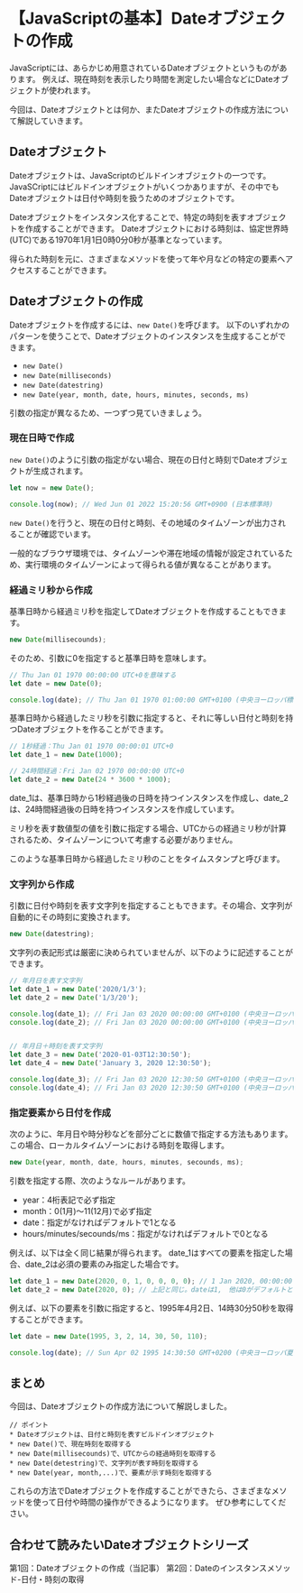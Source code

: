 # 【JavaScriptの基本】Dateオブジェクトの作成

JavaScriptには、あらかじめ用意されているDateオブジェクトというものがあります。
例えば、現在時刻を表示したり時間を測定したい場合などにDateオブジェクトが使われます。

今回は、Dateオブジェクトとは何か、またDateオブジェクトの作成方法について解説していきます。

## Dateオブジェクト
Dateオブジェクトは、JavaScriptのビルドインオブジェクトの一つです。
JavaSCriptにはビルドインオブジェクトがいくつかありますが、その中でもDateオブジェクトは日付や時刻を扱うためのオブジェクトです。

Dateオブジェクトをインスタンス化することで、特定の時刻を表すオブジェクトを作成することができます。
Dateオブジェクトにおける時刻は、協定世界時(UTC)である1970年1月1日0時0分0秒が基準となっています。

得られた時刻を元に、さまざまなメソッドを使って年や月などの特定の要素へアクセスすることができます。

## Dateオブジェクトの作成
Dateオブジェクトを作成するには、```new Date()```を呼びます。
以下のいずれかのパターンを使うことで、Dateオブジェクトのインスタンスを生成することができます。

* ```new Date()```
* ```new Date(milliseconds)```
* ```new Date(datestring)```
* ```new Date(year, month, date, hours, minutes, seconds, ms)```

引数の指定が異なるため、一つずつ見ていきましょう。

### 現在日時で作成
```new Date()```のように引数の指定がない場合、現在の日付と時刻でDateオブジェクトが生成されます。
```javascript
let now = new Date();

console.log(now); // Wed Jun 01 2022 15:20:56 GMT+0900 (日本標準時)
  ```
```new Date()```を行うと、現在の日付と時刻、その地域のタイムゾーンが出力されることが確認でいます。

一般的なブラウザ環境では、タイムゾーンや滞在地域の情報が設定されているため、実行環境のタイムゾーンによって得られる値が異なることがあります。

### 経過ミリ秒から作成
基準日時から経過ミリ秒を指定してDateオブジェクトを作成することもできます。
```javascript
new Date(millisecounds);
```

そのため、引数に0を指定すると基準日時を意味します。
```javascript
// Thu Jan 01 1970 00:00:00 UTC+0を意味する
let date = new Date(0);

console.log(date); // Thu Jan 01 1970 01:00:00 GMT+0100 (中央ヨーロッパ標準時)
```

基準日時から経過したミリ秒を引数に指定すると、それに等しい日付と時刻を持つDateオブジェクトを作ることができます。
```javascript
// 1秒経過：Thu Jan 01 1970 00:00:01 UTC+0
let date_1 = new Date(1000);

// 24時間経過：Fri Jan 02 1970 00:00:00 UTC+0
let date_2 = new Date(24 * 3600 * 1000);
```
date_1は、基準日時から1秒経過後の日時を持つインスタンスを作成し、date_2は、24時間経過後の日時を持つインスタンスを作成しています。

ミリ秒を表す数値型の値を引数に指定する場合、UTCからの経過ミリ秒が計算されるため、タイムゾーンについて考慮する必要がありません。

このような基準日時から経過したミリ秒のことをタイムスタンプと呼びます。

### 文字列から作成
引数に日付や時刻を表す文字列を指定することもできます。その場合、文字列が自動的にその時刻に変換されます。
```javascript
new Date(datestring);
```

文字列の表記形式は厳密に決められていませんが、以下のように記述することができます。
```javascript
// 年月日を表す文字列
let date_1 = new Date('2020/1/3');
let date_2 = new Date('1/3/20');

console.log(date_1); // Fri Jan 03 2020 00:00:00 GMT+0100 (中央ヨーロッパ標準時)
console.log(date_2); // Fri Jan 03 2020 00:00:00 GMT+0100 (中央ヨーロッパ標準時)


// 年月日＋時刻を表す文字列
let date_3 = new Date('2020-01-03T12:30:50');
let date_4 = new Date('January 3, 2020 12:30:50');

console.log(date_3); // Fri Jan 03 2020 12:30:50 GMT+0100 (中央ヨーロッパ標準時)
console.log(date_4); // Fri Jan 03 2020 12:30:50 GMT+0100 (中央ヨーロッパ標準時)
```

### 指定要素から日付を作成
次のように、年月日や時分秒などを部分ごとに数値で指定する方法もあります。
この場合、ローカルタイムゾーンにおける時刻を取得します。
```javascript
new Date(year, month, date, hours, minutes, secounds, ms);
 ```

引数を指定する際、次のようなルールがあります。
* year：4桁表記で必ず指定
* month：0(1月)〜11(12月)で必ず指定
* date：指定がなければデフォルトで1となる
* hours/minutes/secounds/ms：指定がなければデフォルトで0となる

例えば、以下は全く同じ結果が得られます。
date_1はすべての要素を指定した場合、date_2は必須の要素のみ指定した場合です。
```javascript
let date_1 = new Date(2020, 0, 1, 0, 0, 0, 0); // 1 Jan 2020, 00:00:00
let date_2 = new Date(2020, 0); // 上記と同じ。dateは1,　他は0がデフォルトとなる
```

例えば、以下の要素を引数に指定すると、1995年4月2日、14時30分50秒を取得することができます。
```javascript
let date = new Date(1995, 3, 2, 14, 30, 50, 110);

console.log(date); // Sun Apr 02 1995 14:30:50 GMT+0200 (中央ヨーロッパ夏時間)
```

## まとめ
今回は、Dateオブジェクトの作成方法について解説しました。

```plain
// ポイント
* Dateオブジェクトは、日付と時刻を表すビルドインオブジェクト
* new Date()で、現在時刻を取得する
* new Date(millisecounds)で、UTCからの経過時刻を取得する
* new Date(detestring)で、文字列が表す時刻を取得する
* new Date(year, month,...)で、要素が示す時刻を取得する
```

これらの方法でDateオブジェクトを作成することができたら、さまざまなメソッドを使って日付や時間の操作ができるようになります。
ぜひ参考にしてください。

## 合わせて読みたいDateオブジェクトシリーズ
第1回：Dateオブジェクトの作成（当記事）
第2回：Dateのインスタンスメソッド-日付・時刻の取得


